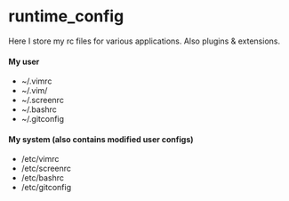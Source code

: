 # runtime_config

Here I store my rc files for various applications.
Also plugins & extensions.

#### My user
* ~/.vimrc
* ~/.vim/
* ~/.screenrc
* ~/.bashrc
* ~/.gitconfig

#### My system (also contains modified user configs)
* /etc/vimrc
* /etc/screenrc
* /etc/bashrc
* /etc/gitconfig
